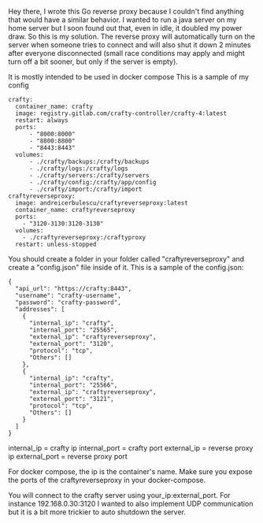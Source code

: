 Hey there,
I wrote this Go reverse proxy because I couldn't find anything that would have a similar behavior.
I wanted to run a java server on my home server but I soon found out that, even in idle, it doubled my power draw.
So this is my solution.
The reverse proxy will automatically turn on the server when someone tries to connect and will also shut it down 2 minutes after everyone disconnected (small race conditions may apply and might turn off a bit sooner, but only if the server is empty).

It is mostly intended to be used in docker compose
This is a sample of my config
```
crafty:
  container_name: crafty
  image: registry.gitlab.com/crafty-controller/crafty-4:latest
  restart: always
  ports:
      - "8000:8000"
      - "8800:8800"
      - "8443:8443"
  volumes:
      - ./crafty/backups:/crafty/backups
      - ./crafty/logs:/crafty/logs
      - ./crafty/servers:/crafty/servers
      - ./crafty/config:/crafty/app/config
      - ./crafty/import:/crafty/import
craftyreverseproxy:
  image: andreicerbulescu/craftyreverseproxy:latest
  container_name: craftyreverseproxy
  ports:
    - "3120-3130:3120-3130"
  volumes:
    - ./craftyreverseproxy:/craftyproxy
  restart: unless-stopped
```

You should create a folder in your folder called "craftyreverseproxy" and create a "config.json" file inside of it.
This is a sample of the config.json:
```
{
  "api_url": "https://crafty:8443",
  "username": "crafty-username",
  "password": "crafty-password",
  "addresses": [
    {
      "internal_ip": "crafty",
      "internal_port": "25565",
      "external_ip": "craftyreverseproxy",
      "external_port": "3120",
      "protocol": "tcp",
      "Others": []
    },
    {
      "internal_ip": "crafty",
      "internal_port": "25566",
      "external_ip": "craftyreverseproxy",
      "external_port": "3121",
      "protocol": "tcp",
      "Others": []
    }
  ]
}
```
internal_ip = crafty ip
internal_port = crafty port
external_ip = reverse proxy ip
external_port = reverse proxy port

For docker compose, the ip is the container's name. Make sure you expose the ports of the craftyreverseproxy in your docker-compose.

You will connect to the crafty server using your_ip:external_port. For instance 192.168.0.30:3120
I wanted to also implement UDP communication but it is a bit more trickier to auto shutdown the server.
